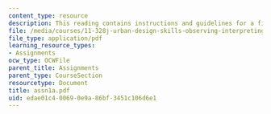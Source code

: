 ```yaml
---
content_type: resource
description: This reading contains instructions and guidelines for a field report.
file: /media/courses/11-328j-urban-design-skills-observing-interpreting-and-representing-the-city-fall-2004/edae01c400690e9a86bf3451c106d6e1_assn1a.pdf
file_type: application/pdf
learning_resource_types:
- Assignments
ocw_type: OCWFile
parent_title: Assignments
parent_type: CourseSection
resourcetype: Document
title: assn1a.pdf
uid: edae01c4-0069-0e9a-86bf-3451c106d6e1
---
```

